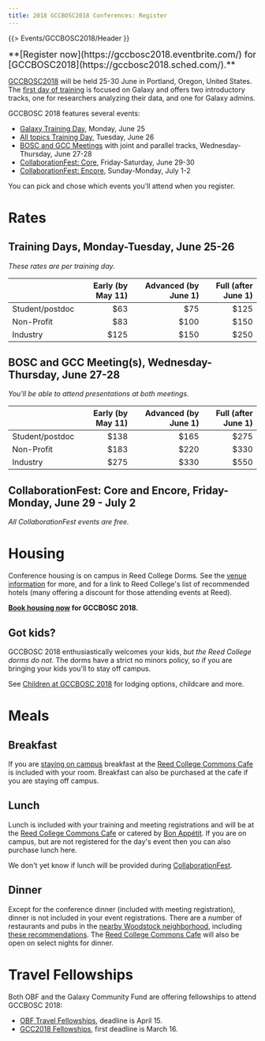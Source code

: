 ```yaml
---
title: 2018 GCCBOSC2018 Conferences: Register
---
```


{{> Events/GCCBOSC2018/Header }}

<div class='center' style="font-size: large;">
**[Register now](https://gccbosc2018.eventbrite.com/) for [GCCBOSC2018](https://gccbosc2018.sched.com/).**
</div>

[GCCBOSC2018](https://gccbosc2018.sched.com/) will be held 25-30 June in Portland, Oregon, United States.  The [first day of training](https://gccbosc2018.sched.com/2018-06-25/overview/) is focused on Galaxy and offers two introductory tracks, one for researchers analyzing their data, and one for Galaxy admins.

GCCBOSC 2018 features several events:

* [Galaxy Training Day](https://gccbosc2018.sched.com/2018-06-25/overview/), Monday, June 25
* [All topics Training Day](https://gccbosc2018.sched.com/2018-06-26/overview/), Tuesday, June 26
* [BOSC and GCC Meetings](https://gccbosc2018.sched.com/overview/type/D.x+Conference+-+All) with joint and parallel tracks, Wednesday-Thursday, June 27-28
* [CollaborationFest: Core](/src/events/gccbosc2018/collaboration/index.md), Friday-Saturday, June 29-30
* [CollaborationFest: Encore](/src/events/gccbosc2018/collaboration/index.md), Sunday-Monday, July 1-2

You can pick and chose which events you'll attend when you register.  

# Rates

## Training Days, Monday-Tuesday, June 25-26

*These rates are per training day.*

| | Early (by May 11) | Advanced (by June 1) | Full (after June 1) |
| --- | ---: | ---: | ---: |
| Student/postdoc | $63 | $75 | $125 |
| Non-Profit      | $83 | $100 | $150
| Industry          | $125 | $150 | $250

## BOSC and GCC Meeting(s), Wednesday-Thursday, June 27-28

*You'll be able to attend presentations at both meetings.*

| | Early (by May 11) | Advanced (by June 1) | Full (after June 1) |
| --- | ---: | ---: | ---: |
| Student/postdoc | $138 | $165 | $275 |
| Non-Profit | $183 | $220 | $330 |
| Industry | $275 | $330 | $550 |


## CollaborationFest: Core and Encore, Friday-Monday, June 29 - July 2

*All CollaborationFest events are free.*

# Housing

Conference housing is on campus in Reed College Dorms.  See the [venue information](/src/events/gccbosc2018/venue/index.md) for more, and for a link to Reed College's list of recommended hotels (many offering a discount for those attending events at Reed).

**[Book housing now](https://gccbosc2018housing.eventbrite.com/) for GCCBOSC 2018.**

## Got kids?

GCCBOSC 2018 enthusiastically welcomes your kids, *but the Reed College dorms do not.*  The dorms have a strict no minors policy, so if you are bringing your kids you'll to stay off campus.

See [Children at GCCBOSC 2018](/src/events/gccbosc2018/faq/#children-at-gccbosc2018) for lodging options, childcare and more.

# Meals

## Breakfast

If you are [staying on campus](/src/events/gccbosc2018/venue/index.md#housing) breakfast at the [Reed College Commons Cafe](http://reed.cafebonappetit.com/cafe/commons-cafe/) is included with your room.  Breakfast can also be purchased at the cafe if you are staying off campus.

## Lunch

Lunch is included with your training and meeting registrations and will be at the [Reed College Commons Cafe](http://reed.cafebonappetit.com/cafe/commons-cafe/) or catered by [Bon Appétit](https://reed.catertrax.com/shopcatgroup.asp?id=2&url=/index.asp).  If you are on campus, but are not registered for the day's event then you can also purchase lunch here.

We don't yet know if lunch will be provided during [CollaborationFest](/src/events/gccbosc2018/collaboration/index.md).

## Dinner

Except for the conference dinner (included with meeting registration), dinner is not included in your event registrations.  There are a number of restaurants and pubs in the [nearby Woodstock neighborhood](https://www.yelp.com/search?find_loc=Woodstock,+Portland,+OR&start=0&l=g:-122.61042594909668,45.48405300583157,-122.62330055236816,45.47502579850064), including [these recommendations](/src/events/gccbosc2018/venue/#recommended-pubs-and-restaurants-near-reed).  The [Reed College Commons Cafe](http://reed.cafebonappetit.com/cafe/commons-cafe/) will also be open on select nights for dinner.

# Travel Fellowships

Both OBF and the Galaxy Community Fund are offering fellowships to attend GCCBOSC 2018:

* [OBF Travel Fellowships](https://github.com/OBF/obf-docs/blob/master/Travel_fellowships.md), deadline is April 15.
* [GCC2018 Fellowships](/src/news/2018-02-20-gcc-fellowships/index.md), first deadline is March 16.
